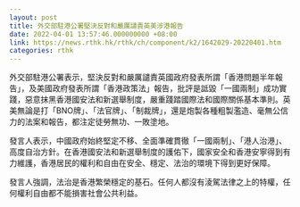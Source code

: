 ```yaml
---
layout: post
title: 外交部駐港公署堅決反對和嚴厲譴責英美涉港報告
date: 2022-04-01 13:57:46.000000000 +08:00
link: https://news.rthk.hk/rthk/ch/component/k2/1642029-20220401.htm
categories: rthk
---
```


外交部駐港公署表示，堅決反對和嚴厲譴責英國政府發表所謂「香港問題半年報告」，及美國政府發表所謂「香港政策法」報告，批評是詆毀「一國兩制」成功實踐，惡意抹黑香港國安法和新選舉制度，嚴重踐踏國際法和國際關係基本準則。英美無論是打「BNO牌」、「法官牌」、「制裁牌」，還是炮製各種粗製濫造、毫無公信力的法案和報告，都注定徒勞無功、一敗塗地。

發言人表示，中國政府始終堅定不移、全面準確貫徹「一國兩制」、「港人治港」、高度自治方針。在香港國安法和新選舉制度的護佑下，國家安全和香港安寧得到有力維護，香港居民的權利和自由在安全、穩定、法治的環境下得到更好保障。

發言人強調，法治是香港繁榮穩定的基石。任何人都沒有淩駕法律之上的特權，任何權利自由都不能損害社會公共利益。

